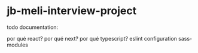 # jb-meli-interview-project

todo documentation:

por qué react?
por qué next?
por qué typescript?
eslint configuration
sass-modules
